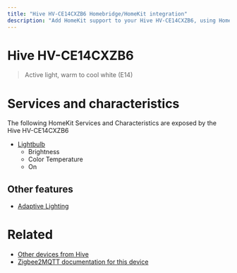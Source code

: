 ```yaml
---
title: "Hive HV-CE14CXZB6 Homebridge/HomeKit integration"
description: "Add HomeKit support to your Hive HV-CE14CXZB6, using Homebridge, Zigbee2MQTT and homebridge-z2m."
---
```

<!---
This file has been GENERATED using src/docgen/docgen.ts
DO NOT EDIT THIS FILE MANUALLY!
-->
# Hive HV-CE14CXZB6
> Active light, warm to cool white (E14)


# Services and characteristics
The following HomeKit Services and Characteristics are exposed by
the Hive HV-CE14CXZB6

* [Lightbulb](../../light.md)
  * Brightness
  * Color Temperature
  * On

## Other features
* [Adaptive Lighting](../../light.md)

# Related
* [Other devices from Hive](../index.md#hive)
* [Zigbee2MQTT documentation for this device](https://www.zigbee2mqtt.io/devices/HV-CE14CXZB6.html)